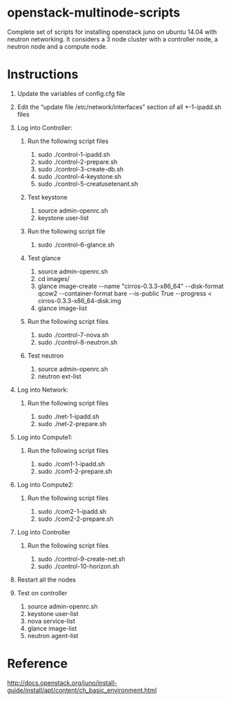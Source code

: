 # openstack-multinode-scripts

Complete set of scripts for installing openstack juno on ubuntu 14.04 with neutron networking. It considers a 3 node cluster with a controller node, a neutron node and a compute node.

# Instructions

1. Update the variables of config.cfg file

2. Edit the “update file /etc/network/interfaces” section of all *-1-ipadd.sh files

3. Log into Controller:

	1. Run the following script files

		1. sudo ./control-1-ipadd.sh
		2. sudo ./control-2-prepare.sh
		3. sudo ./control-3-create-db.sh
		4. sudo ./control-4-keystone.sh
		5. sudo ./control-5-creatusetenant.sh
		
	2. Test keystone
	
		1. source admin-openrc.sh
		2. keystone user-list
		
	3. Run the following script file
	
		1. sudo ./control-6-glance.sh
		
	4. Test glance
	
		1. source admin-openrc.sh
		2. cd images/
		3. glance image-create --name "cirros-0.3.3-x86_64" --disk-format qcow2 --container-format bare --is-public True --progress < cirros-0.3.3-x86_64-disk.img
		4. glance image-list
		
	5. Run the following script files
	
		1. sudo ./control-7-nova.sh
		2. sudo ./control-8-neutron.sh
	
	6. Test neutron
		
		1. source admin-openrc.sh
		2. neutron ext-list

4. Log into Network:
	
	1. Run the following script files
		
		1. sudo ./net-1-ipadd.sh
		2. sudo ./net-2-prepare.sh

5. Log into Compute1:
	
	1. Run the following script files
		
		1. sudo ./com1-1-ipadd.sh
		2. sudo ./com1-2-prepare.sh

6. Log into Compute2:
	
	1. Run the following script files
		
		1. sudo ./com2-1-ipadd.sh
		2. sudo ./com2-2-prepare.sh

7. Log into Controller
	
	1. Run the following script files
		
		1. sudo ./control-9-create-net.sh
		2. sudo ./control-10-horizon.sh

8. Restart all the nodes

9. Test on controller
	
	1. source admin-openrc.sh
	2. keystone user-list
	3. nova service-list
	4. glance image-list
	5. neutron agent-list

# Reference

<http://docs.openstack.org/juno/install-guide/install/apt/content/ch_basic_environment.html>
